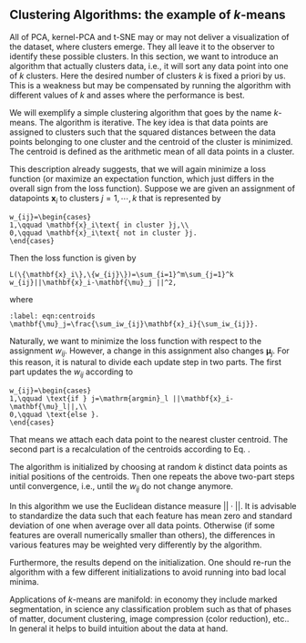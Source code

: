 

## Clustering Algorithms: the example of $k$-means

All of PCA, kernel-PCA and t-SNE may or may not deliver a visualization
of the dataset, where clusters emerge. They all leave it to the observer
to identify these possible clusters. In this section, we want to
introduce an algorithm that actually clusters data, i.e., it will sort
any data point into one of $k$ clusters. Here the desired number of
clusters $k$ is fixed a priori by us. This is a weakness but may be
compensated by running the algorithm with different values of $k$ and
asses where the performance is best.

We will exemplify a simple clustering algorithm that goes by the name
$k$-means. The algorithm is iterative. The key idea is that data points
are assigned to clusters such that the squared distances between the
data points belonging to one cluster and the centroid of the cluster is
minimized. The centroid is defined as the arithmetic mean of all data
points in a cluster.

This description already suggests, that we will again minimize a loss
function (or maximize an expectation function, which just differs in the
overall sign from the loss function). Suppose we are given an assignment
of datapoints $\mathbf{x}_i$ to clusters $j=1,\cdots, k$ that is represented
by 

```{math}
w_{ij}=\begin{cases}
1,\qquad \mathbf{x}_i\text{ in cluster }j,\\
0,\qquad \mathbf{x}_i\text{ not in cluster }j.
\end{cases}
```

Then the loss function is given by

```{math}
L(\{\mathbf{x}_i\},\{w_{ij}\})=\sum_{i=1}^m\sum_{j=1}^k w_{ij}||\mathbf{x}_i-\mathbf{\mu}_j ||^2,
```

where 

```{math}
:label: eqn:centroids
\mathbf{\mu}_j=\frac{\sum_iw_{ij}\mathbf{x}_i}{\sum_iw_{ij}}.
```

Naturally, we want to minimize the loss function with respect to the
assignment $w_{ij}$. However, a change in this assignment also changes
$\mathbf{\mu}_j$. For this reason, it is natural to divide each update step
in two parts. The first part updates the $w_{ij}$ according to

```{math}
w_{ij}=\begin{cases}
1,\qquad \text{if } j=\mathrm{argmin}_l ||\mathbf{x}_i-\mathbf{\mu}_l||,\\
0,\qquad \text{else }.
\end{cases}
```

That means we attach each data point to the nearest cluster centroid. The second part is a recalculation of the centroids
according to Eq. [](eqn:centroids).

The algorithm is initialized by choosing at random $k$ distinct data
points as initial positions of the centroids. Then one repeats the above
two-part steps until convergence, i.e., until the $w_{ij}$ do not change
anymore.

In this algorithm we use the Euclidean distance measure $||\cdot ||$. It
is advisable to standardize the data such that each feature has mean
zero and standard deviation of one when average over all data points.
Otherwise (if some features are overall numerically smaller than
others), the differences in various features may be weighted very
differently by the algorithm.

Furthermore, the results depend on the initialization. One should re-run
the algorithm with a few different initializations to avoid running into
bad local minima.

Applications of $k$-means are manifold: in economy they include marked
segmentation, in science any classification problem such as that of
phases of matter, document clustering, image compression (color
reduction), etc.. In general it helps to build intuition about the data
at hand.



[^1]: <https://archive.ics.uci.edu/ml/datasets/iris>